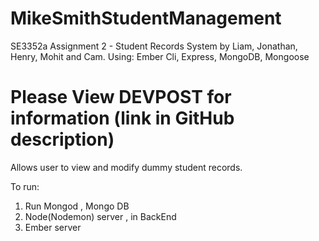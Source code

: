 
# MikeSmithStudentManagement

SE3352a Assignment 2 - Student Records System by Liam, Jonathan, Henry, Mohit and Cam.
Using: Ember Cli, Express, MongoDB, Mongoose

# Please View DEVPOST for information (link in GitHub description)

Allows user to view and modify dummy student records.

To run:

1. Run Mongod , Mongo DB 
2. Node(Nodemon) server , in BackEnd
3. Ember server
